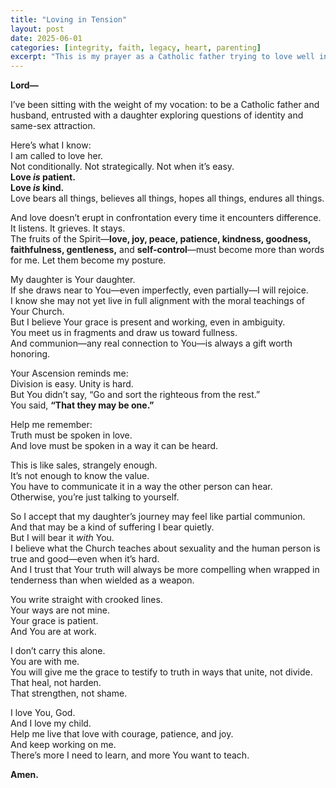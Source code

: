 ```yaml
---
title: "Loving in Tension"
layout: post
date: 2025-06-01
categories: [integrity, faith, legacy, heart, parenting]
excerpt: "This is my prayer as a Catholic father trying to love well in a space that feels heavy and sacred. My daughter is exploring same-sex attraction, and while I hold to the truth of the Church’s teaching, I also know I’m called to love her with patience, kindness, and all the fruits of the Spirit. I believe she is a child of God, and if she draws closer to Him—even partially—I want to celebrate that. I’m learning that truth must be spoken in love, and love must be spoken in a way it can be received. I can’t control her journey, and that’s a kind of suffering I have to bear. But I believe God is present in the tension. My hope is to live this love with conviction and tenderness, trusting that God’s grace will do what I cannot."
---
```

**Lord—**

I’ve been sitting with the weight of my vocation: to be a Catholic father and husband, entrusted with a daughter exploring questions of identity and same-sex attraction.

Here’s what I know:  
I am called to love her.  
Not conditionally. Not strategically. Not when it’s easy.  
**Love *is* patient.**  
**Love *is* kind.**  
Love bears all things, believes all things, hopes all things, endures all things.

And love doesn’t erupt in confrontation every time it encounters difference. It listens. It grieves. It stays.  
The fruits of the Spirit—**love, joy, peace, patience, kindness, goodness, faithfulness, gentleness,** and **self-control**—must become more than words for me. Let them become my posture.

My daughter is Your daughter.  
If she draws near to You—even imperfectly, even partially—I will rejoice.  
I know she may not yet live in full alignment with the moral teachings of Your Church.  
But I believe Your grace is present and working, even in ambiguity.  
You meet us in fragments and draw us toward fullness.  
And communion—any real connection to You—is always a gift worth honoring.

Your Ascension reminds me:  
Division is easy. Unity is hard.  
But You didn’t say, “Go and sort the righteous from the rest.”  
You said, **“That they may be one.”**

Help me remember:  
Truth must be spoken in love.  
And love must be spoken in a way it can be heard.

This is like sales, strangely enough.  
It’s not enough to know the value.  
You have to communicate it in a way the other person can hear.  
Otherwise, you’re just talking to yourself.

So I accept that my daughter’s journey may feel like partial communion.  
And that may be a kind of suffering I bear quietly.  
But I will bear it *with* You.  
I believe what the Church teaches about sexuality and the human person is true and good—even when it’s hard.  
And I trust that Your truth will always be more compelling when wrapped in tenderness than when wielded as a weapon.

You write straight with crooked lines.  
Your ways are not mine.  
Your grace is patient.  
And You are at work.

I don’t carry this alone.  
You are with me.  
You will give me the grace to testify to truth in ways that unite, not divide.  
That heal, not harden.  
That strengthen, not shame.

I love You, God.  
And I love my child.  
Help me live that love with courage, patience, and joy.  
And keep working on me.  
There’s more I need to learn, and more You want to teach.

**Amen.**
